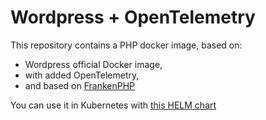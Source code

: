 # Wordpress + OpenTelemetry

This repository contains a PHP docker image, based on:
- Wordpress official Docker image,
- with added OpenTelemetry,
- and based on [FrankenPHP](https://github.com/dunglas/frankenphp)

You can use it in Kubernetes with [this HELM chart](https://github.com/jfcoz/helm-charts/tree/main/jfcoz/wordpress)
